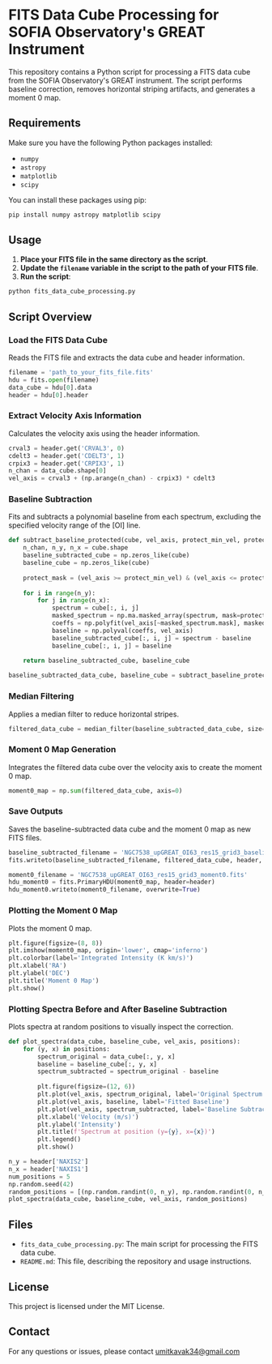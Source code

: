 
# FITS Data Cube Processing for SOFIA Observatory's GREAT Instrument

This repository contains a Python script for processing a FITS data cube from the SOFIA Observatory's GREAT instrument. The script performs baseline correction, removes horizontal striping artifacts, and generates a moment 0 map.

## Requirements

Make sure you have the following Python packages installed:

- `numpy`
- `astropy`
- `matplotlib`
- `scipy`

You can install these packages using pip:

```bash
pip install numpy astropy matplotlib scipy
```

## Usage

1. **Place your FITS file in the same directory as the script**.
2. **Update the `filename` variable in the script to the path of your FITS file**.
3. **Run the script**:

```bash
python fits_data_cube_processing.py
```

## Script Overview

### Load the FITS Data Cube

Reads the FITS file and extracts the data cube and header information.

```python
filename = 'path_to_your_fits_file.fits'
hdu = fits.open(filename)
data_cube = hdu[0].data
header = hdu[0].header
```

### Extract Velocity Axis Information

Calculates the velocity axis using the header information.

```python
crval3 = header.get('CRVAL3', 0)
cdelt3 = header.get('CDELT3', 1)
crpix3 = header.get('CRPIX3', 1)
n_chan = data_cube.shape[0]
vel_axis = crval3 + (np.arange(n_chan) - crpix3) * cdelt3
```

### Baseline Subtraction

Fits and subtracts a polynomial baseline from each spectrum, excluding the specified velocity range of the [OI] line.

```python
def subtract_baseline_protected(cube, vel_axis, protect_min_vel, protect_max_vel, order=5):
    n_chan, n_y, n_x = cube.shape
    baseline_subtracted_cube = np.zeros_like(cube)
    baseline_cube = np.zeros_like(cube)
    
    protect_mask = (vel_axis >= protect_min_vel) & (vel_axis <= protect_max_vel)
    
    for i in range(n_y):
        for j in range(n_x):
            spectrum = cube[:, i, j]
            masked_spectrum = np.ma.masked_array(spectrum, mask=protect_mask)
            coeffs = np.polyfit(vel_axis[~masked_spectrum.mask], masked_spectrum[~masked_spectrum.mask], order)
            baseline = np.polyval(coeffs, vel_axis)
            baseline_subtracted_cube[:, i, j] = spectrum - baseline
            baseline_cube[:, i, j] = baseline
            
    return baseline_subtracted_cube, baseline_cube

baseline_subtracted_data_cube, baseline_cube = subtract_baseline_protected(data_cube, vel_axis, protect_min_vel, protect_max_vel, order=5)
```

### Median Filtering

Applies a median filter to reduce horizontal stripes.

```python
filtered_data_cube = median_filter(baseline_subtracted_data_cube, size=(1, 5, 5))
```

### Moment 0 Map Generation

Integrates the filtered data cube over the velocity axis to create the moment 0 map.

```python
moment0_map = np.sum(filtered_data_cube, axis=0)
```

### Save Outputs

Saves the baseline-subtracted data cube and the moment 0 map as new FITS files.

```python
baseline_subtracted_filename = 'NGC7538_upGREAT_OI63_res15_grid3_baseline_filtered.fits'
fits.writeto(baseline_subtracted_filename, filtered_data_cube, header, overwrite=True)

moment0_filename = 'NGC7538_upGREAT_OI63_res15_grid3_moment0.fits'
hdu_moment0 = fits.PrimaryHDU(moment0_map, header=header)
hdu_moment0.writeto(moment0_filename, overwrite=True)
```

### Plotting the Moment 0 Map

Plots the moment 0 map.

```python
plt.figure(figsize=(8, 8))
plt.imshow(moment0_map, origin='lower', cmap='inferno')
plt.colorbar(label='Integrated Intensity (K km/s)')
plt.xlabel('RA')
plt.ylabel('DEC')
plt.title('Moment 0 Map')
plt.show()
```

### Plotting Spectra Before and After Baseline Subtraction

Plots spectra at random positions to visually inspect the correction.

```python
def plot_spectra(data_cube, baseline_cube, vel_axis, positions):
    for (y, x) in positions:
        spectrum_original = data_cube[:, y, x]
        baseline = baseline_cube[:, y, x]
        spectrum_subtracted = spectrum_original - baseline
        
        plt.figure(figsize=(12, 6))
        plt.plot(vel_axis, spectrum_original, label='Original Spectrum')
        plt.plot(vel_axis, baseline, label='Fitted Baseline')
        plt.plot(vel_axis, spectrum_subtracted, label='Baseline Subtracted Spectrum')
        plt.xlabel('Velocity (m/s)')
        plt.ylabel('Intensity')
        plt.title(f'Spectrum at position (y={y}, x={x})')
        plt.legend()
        plt.show()

n_y = header['NAXIS2']
n_x = header['NAXIS1']
num_positions = 5
np.random.seed(42)
random_positions = [(np.random.randint(0, n_y), np.random.randint(0, n_x)) for _ in range(num_positions)]
plot_spectra(data_cube, baseline_cube, vel_axis, random_positions)
```

## Files

- `fits_data_cube_processing.py`: The main script for processing the FITS data cube.
- `README.md`: This file, describing the repository and usage instructions.

## License

This project is licensed under the MIT License.

## Contact

For any questions or issues, please contact umitkavak34@gmail.com

